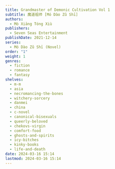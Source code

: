 ```yaml
---
title: Grandmaster of Demonic Cultivation Vol 1
subtitle: 魔道祖师 [Mó Dào Zǔ Shī]
authors:
  - Mò Xiāng Tóng Xiù
publishers:
  - Seven Seas Entertainment
publishDate: 2021-12-14
series:
  - Mó Dào Zǔ Shī (Novel)
order: "1"
weight: 1
genres:
  - fiction
  - romance
  - fantasy
shelves:
  - m-m
  - asia
  - necromancing-the-bones
  - witchery-sorcery
  - danmei
  - china
  - c-novel
  - canonical-bisexuals
  - queerly-beloved
  - chekovs-virgin
  - comfort-food
  - ghosts-and-spirits
  - icy-bitches
  - kinky-books
  - life-and-death
date: 2024-03-16 15:14
lastmod: 2024-03-16 15:14
---
```

